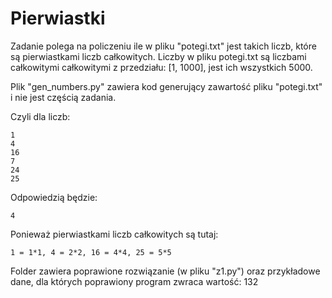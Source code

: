 # Pierwiastki

Zadanie polega na policzeniu ile w pliku "potegi.txt"
jest takich liczb, które są pierwiastkami liczb całkowitych.
Liczby w pliku potegi.txt są liczbami całkowitymi całkowitymi z przedziału: [1, 1000], jest ich wszystkich 5000.

Plik "gen_numbers.py" zawiera kod generujący zawartość pliku "potegi.txt" i nie jest częścią zadania.

Czyli dla liczb:
```
1
4
16
7
24
25
```

Odpowiedzią będzie:
```
4
```

Ponieważ pierwiastkami liczb całkowitych są tutaj: 
```
1 = 1*1, 4 = 2*2, 16 = 4*4, 25 = 5*5
```

Folder zawiera poprawione rozwiązanie (w pliku "z1.py")
oraz przykładowe dane, dla których poprawiony program zwraca wartość:
132